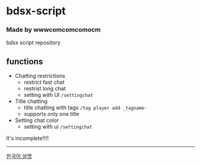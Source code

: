 # bdsx-script
### Made by wwwcomcomcomocm
bdsx script repository

## functions
+ Chatting restrictions
  + restrict fast chat
  + restrist long chat
  + setting with UI  `/settingchat`
+ Title chatting
  + title chatting with tags `/tag player add _tagname-`
  + supports only one title
+ Setting chat color
  + setting with ui `/settingchat`

It's incomplete!!!!

-------
[한국어 설명](https://github.com/wwwcomcomcomcom/bdsx-script/blob/master/README_Korean.md)
